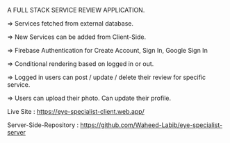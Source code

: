 A FULL STACK SERVICE REVIEW APPLICATION.

=> Services fetched from external database.

=> New Services can be added from Client-Side.

=> Firebase Authentication for Create Account, Sign In, Google Sign In

=> Conditional rendering based on logged in or out.

=> Logged in users can post / update / delete their review for specific service.

=> Users can upload their photo. Can update their profile.

Live Site : https://eye-specialist-client.web.app/

Server-Side-Repository : https://github.com/Waheed-Labib/eye-specialist-server